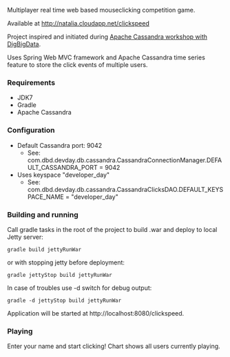 Multiplayer real time web based mouseclicking competition game. 

Available at http://natalia.cloudapp.net/clickspeed

Project inspired and initiated during [Apache Cassandra workshop with DigBigData](http://tech.gilt.com/post/81325000353/bigchat-and-other-highlights-from-last-weeks-cassandra).

Uses Spring Web MVC framework and Apache Cassandra time series feature to store the click events of multiple users.

### Requirements 

* JDK7
* Gradle
* Apache Cassandra

### Configuration

* Default Cassandra port: 9042
   - See: com.dbd.devday.db.cassandra.CassandraConnectionManager.DEFAULT_CASSANDRA_PORT = 9042
* Uses  keyspace "developer_day"
   - See: com.dbd.devday.db.cassandra.CassandraClicksDAO.DEFAULT_KEYSPACE_NAME = "developer_day"

### Building and running

Call gradle tasks in the root of the project to build .war and deploy to local Jetty server:
```
gradle build jettyRunWar
```

or with stopping jetty before deployment:

```
gradle jettyStop build jettyRunWar
```

In case of troubles use -d switch for debug output:

```
gradle -d jettyStop build jettyRunWar
```

Application will be started at http://localhost:8080/clickspeed.

### Playing
Enter your name and start clicking! Chart shows all users currently playing.



